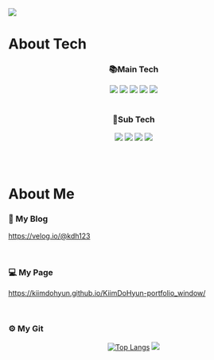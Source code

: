 <img src="https://capsule-render.vercel.app/api?type=rect&color=auto&height=200&section=header&text=김도현&fontSize=50" />
<h1>About Tech</h1>

<div align=center> 
<h3>📚Main Tech</h3>
</div>

<div align=center>
<img src="https://img.shields.io/badge/react-61DAFB?style=for-the-badge&logo=react&logoColor=white"> 
<img src="https://img.shields.io/badge/redux-764abc?style=for-the-badge&logo=redux&logoColor=white">
<img src="https://img.shields.io/badge/javascript-F7DF1E?style=for-the-badge&logo=javascript&logoColor=white"> 
 <img src="https://img.shields.io/badge/html5-E34F26?style=for-the-badge&logo=html5&logoColor=white"> 
<img src="https://img.shields.io/badge/css-1572B6?style=for-the-badge&logo=css3&logoColor=white"> 
</div>

<br>

<div align=center> 
<h3>📌Sub Tech</h3>
</div>

<div align=center>
<img src="https://img.shields.io/badge/typescript-3178C6?style=for-the-badge&logo=typescript&logoColor=white">
<img src="https://img.shields.io/badge/bootstrap-7952B3?style=for-the-badge&logo=bootstrap&logoColor=white">
<img src="https://img.shields.io/badge/tailwind-06b6d4?style=for-the-badge&logo=tailwindcss&logoColor=white">
<img src="https://img.shields.io/badge/node.js-339933?style=for-the-badge&logo=Node.js&logoColor=white">
</div>

<br><br>

<h1>About Me</h1>

<h3>📃 My Blog</h3>

https://velog.io/@kdh123

<br>
<h3>💻 My Page</h3>

https://kiimdohyun.github.io/KiimDoHyun-portfolio_window/

<br>
<h3>⚙ My Git</h3>

<div align=center>

[![Top Langs](https://github-readme-stats.vercel.app/api/top-langs/?username=KiimDoHyun&langs_count=5)](https://github.com/anuraghazra/github-readme-stats)
<img src="https://github-readme-stats.vercel.app/api?username=KiimDoHyun&show_icons=true">

</div>

